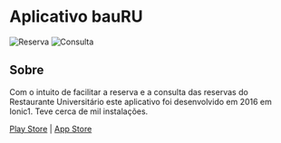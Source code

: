 # Aplicativo bauRU
![Reserva](https://lh3.googleusercontent.com/SY18jVw0l0N43IYctL4XGTKzigMzOuVyj4KD0cctoTv2u0ArE5GUvzyjAQRkDfffbw=h400) ![Consulta](https://lh3.googleusercontent.com/9xtVO9qASscJS8J1fXOpRX_B1K8zktTcXCtBparRN3BDu9R3yzoSVX3bWgPfo_D1N8I=h400)
## Sobre
Com o intuito de facilitar a reserva e a consulta das reservas do Restaurante Universitário este aplicativo foi desenvolvido em 2016 em Ionic1. Teve cerca de mil instalações.

[Play Store](https://play.google.com/store/apps/details?id=br.com.ltia.appru&hl=pt-br)
 | [App Store](https://itunes.apple.com/br/app/bauru-restaurante-universit%C3%A1rio/id1224333521?mt=8)

